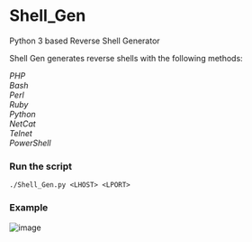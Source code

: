 # Shell_Gen

Python 3 based Reverse Shell Generator

Shell Gen generates reverse shells with the following methods:
		
*PHP*  
*Bash*  
*Perl*  
*Ruby*  
*Python*  
*NetCat*  
*Telnet*  
*PowerShell*  

### Run the script
`./Shell_Gen.py <LHOST> <LPORT>`

### Example
![image]()